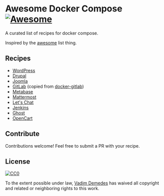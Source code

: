 # Awesome Docker Compose [![Awesome](https://cdn.rawgit.com/sindresorhus/awesome/d7305f38d29fed78fa85652e3a63e154dd8e8829/media/badge.svg)](https://github.com/sindresorhus/awesome)

A curated list of recipes for docker compose.

Inspired by the [awesome](https://github.com/sindresorhus/awesome) list thing.


## Recipes

- [WordPress](recipes/wordpress.yml)
- [Drupal](recipes/drupal.yml)
- [Joomla](recipes/joomla.yml)
- [GitLab](recipes/gitlab.yml) (copied from [docker-gitlab](https://github.com/sameersbn/docker-gitlab/blob/master/docker-compose.yml))
- [Metabase](recipes/metabase.yml)
- [Mattermost](recipes/mattermost.yml)
- [Let's Chat](recipes/lets-chat.yml)
- [Jenkins](recipes/jenkins.yml)
- [Ghost](recipes/ghost.yml)
- [OpenCart](recipes/opencart.yml)


## Contribute

Contributions welcome! Feel free to submit a PR with your recipe.


## License

[![CC0](http://i.creativecommons.org/p/zero/1.0/88x31.png)](http://creativecommons.org/publicdomain/zero/1.0/)

To the extent possible under law, [Vadim Demedes](http://vadimdemedes.com) has waived all copyright and related or neighboring rights to this work.
